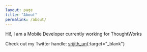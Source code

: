 ```yaml
---
layout: page
title: "About"
permalink: /about/
---
```


Hi!, I am a Mobile Developer currently working for ThoughtWorks

Check out my Twitter handle: [srijith_un](https://twitter.com/srijith_un){:target="_blank"}
